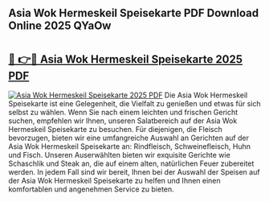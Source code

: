 ## Asia Wok Hermeskeil Speisekarte PDF Download Online 2025 QYaOw

# <h2><a href="http://gc86kb.nevu.top/?p=Asia+Wok+Hermeskeil+Speisekarte">🔗 👉🔴 Asia Wok Hermeskeil Speisekarte 2025 PDF</a></h2>

[![Asia Wok Hermeskeil Speisekarte 2025 PDF](https://i.imgur.com/dBaPXMq.png)](http://gc86kb.nevu.top/?p=Asia+Wok+Hermeskeil+Speisekarte)
Die Asia Wok Hermeskeil Speisekarte ist eine Gelegenheit, die Vielfalt zu genießen und etwas für sich selbst zu wählen. Wenn Sie nach einem leichten und frischen Gericht suchen, empfehlen wir Ihnen, unseren Salatbereich auf der Asia Wok Hermeskeil Speisekarte zu besuchen. Für diejenigen, die Fleisch bevorzugen, bieten wir eine umfangreiche Auswahl an Gerichten auf der Asia Wok Hermeskeil Speisekarte an: Rindfleisch, Schweinefleisch, Huhn und Fisch. Unseren Auserwählten bieten wir exquisite Gerichte wie Schaschlik und Steak an, die auf einem alten, natürlichen Feuer zubereitet werden. In jedem Fall sind wir bereit, Ihnen bei der Auswahl der Speisen auf der Asia Wok Hermeskeil Speisekarte zu helfen und Ihnen einen komfortablen und angenehmen Service zu bieten.
